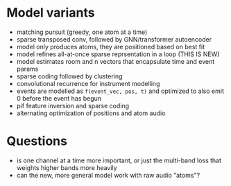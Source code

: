 # Model variants

- matching pursuit (greedy, one atom at a time)
- sparse transposed conv, followed by GNN/transformer autoencoder
- model only produces atoms, they are positioned based on best fit
- model refines all-at-once sparse reprsentation in a loop (THIS IS NEW)
- model estimates room and n vectors that encapsulate time and event params
- sparse coding followed by clustering
- convolutional recurrence for instrument modelling
- events are modelled as `f(event_vec, pos, t)` and optimized to also emit 0 before the event has begun
- pif feature inversion and sparse coding
- alternating optimization of positions and atom audio


# Questions

- is one channel at a time more important, or just the multi-band loss that
  weights higher bands more heavily
- can the new, more general model work with raw audio "atoms"?